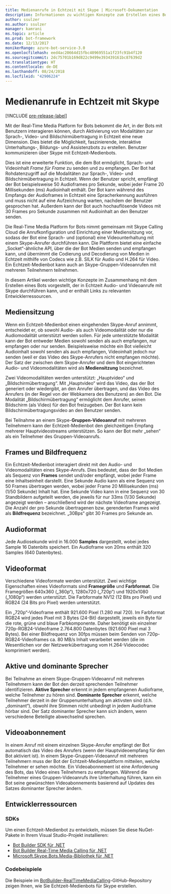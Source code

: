 ```yaml
---
title: Medienanrufe in Echtzeit mit Skype | Microsoft-Dokumentation
description: Informationen zu wichtigen Konzepte zum Erstellen eines Bots mithilfe des Bot Builder SDK für .NET, der in Echtzeit Audio- und Videoanrufe mit Skype durchführen kann.
author: ssulzer
ms.author: ssulzer
manager: kamrani
ms.topic: article
ms.prod: bot-framework
ms.date: 12/13/2017
monikerRange: azure-bot-service-3.0
ms.openlocfilehash: eed4ac20664d15fbc40969551a1f23fc91b4f120
ms.sourcegitcommit: 2dc75701b169d822c9499e393439161bc87639d2
ms.translationtype: HT
ms.contentlocale: de-DE
ms.lasthandoff: 08/24/2018
ms.locfileid: "42906224"
---
```

# <a name="real-time-media-calling-with-skype"></a>Medienanrufe in Echtzeit mit Skype

[!INCLUDE [pre-release-label](../includes/pre-release-label-v3.md)]

Mit der Real-Time Media Platform for Bots bekommt die Art, in der Bots mit Benutzern interagieren können, durch Aktivierung von Modalitäten zur Sprach-, Video- und Bildschirmübertragung in Echtzeit eine neue Dimension. Dies bietet die Möglichkeit, faszinierende, interaktive Unterhaltungs-, Bildungs- und Assistenzbots zu erstellen. Benutzer kommunizieren über Skype mit Echtzeit-Medienbots.

Dies ist eine erweiterte Funktion, die dem Bot ermöglicht, Sprach- und Videoinhalt *Frame für Frame* zu senden und zu empfangen. Der Bot hat Rohdatenzugriff auf die Modalitäten zur Sprach-, Video- und Bildschirmübertragung in Echtzeit. Wenn der Benutzer spricht, empfängt der Bot beispielsweise 50 Audioframes pro Sekunde, wobei jeder Frame 20 Millisekunden (ms) Audioinhalt enthält. Der Bot kann während des Empfangs der Audioframes in Echtzeit eine Spracherkennung ausführen und muss nicht auf eine Aufzeichnung warten, nachdem der Benutzer gesprochen hat. Außerdem kann der Bot auch hochauflösende Videos mit 30 Frames pro Sekunde zusammen mit Audioinhalt an den Benutzer senden.

Die Real-Time Media Platform for Bots nimmt gemeinsam mit Skype Calling Cloud die Anrufkonfiguration und Einrichtung einer Mediensitzung vor, sodass der Bot eine Sprach- und (optional) eine Videounterhaltung mit einem Skype-Anrufer durchführen kann. Die Plattform bietet eine einfache „Socket“-ähnliche API, über die der Bot Medien senden und empfangen kann, und übernimmt die Codierung und Decodierung von Medien in Echtzeit mithilfe von Codecs wie z.B. SILK für Audio und H.264 für Video. Ein Echtzeit-Medienbot kann auch an Skype-Gruppen-Videoanrufen mit mehreren Teilnehmern teilnehmen.

In diesem Artikel werden wichtige Konzepte im Zusammenhang mit dem Erstellen eines Bots vorgestellt, der in Echtzeit Audio- und Videoanrufe mit Skype durchführen kann, und er enthält Links zu relevanten Entwicklerressourcen.

## <a name="media-session"></a>Mediensitzung
Wenn ein Echtzeit-Medienbot einen eingehenden Skype-Anruf annimmt, entscheidet er, ob sowohl Audio- als auch Videomodalität oder nur die Audiomodalität unterstützt werden sollen. Für jede unterstützte Modalität kann der Bot entweder Medien sowohl senden als auch empfangen, nur empfangen oder nur senden. Beispielsweise möchte ein Bot vielleicht Audioinhalt sowohl senden als auch empfangen, Videoinhalt jedoch nur senden (weil er das Video des Skype-Anrufers nicht empfangen möchte). Der Satz der zwischen dem Skype-Anrufer und dem Bot eingerichteten Audio- und Videomodalitäten wird als **Mediensitzung** bezeichnet.

Zwei Videomodalitäten werden unterstützt: „Hauptvideo“ und „Bildschirmübertragung“. Mit „Hauptvideo“ wird das Video, das der Bot generiert oder wiedergibt, an den Anrufer übertragen, und das Video des Anrufers (in der Regel von der Webkamera des Benutzers) an den Bot. Die Modalität „Bildschirmübertragung“ ermöglicht dem Anrufer, seinen Bildschirm (als Video) für den Bot freizugeben. Der Bot kann kein Bildschirmübertragungsvideo an den Benutzer senden.

Bei Teilnahme an einem Skype-**Gruppen-Videoanruf** mit mehreren Teilnehmern kann der Echtzeit-Medienbot den gleichzeitigen Empfang mehrerer Hauptvideostreams unterstützen. So kann der Bot mehr „sehen“ als ein Teilnehmer des Gruppen-Videoanrufs.

## <a name="frames-and-frame-rate"></a>Frames und Bildfrequenz
Ein Echtzeit-Medienbot interagiert direkt mit den Audio- und Videomodalitäten eines Skype-Anrufs. Dies bedeutet, dass der Bot Medien als Sequenz von **Frames** sendet und/oder empfängt, wobei jeder Frame eine Inhaltseinheit darstellt. Eine Sekunde Audio kann als eine Sequenz von 50 Frames übertragen werden, wobei jeder Frame 20 Millisekunden (ms) (1/50 Sekunde) Inhalt hat. Eine Sekunde Video kann in eine Sequenz von 30 Standbildern aufgeteilt werden, die jeweils für nur 33ms (1/30 Sekunde) angezeigt werden – anschließend wird der nächste Videoframe angezeigt. Die Anzahl der pro Sekunde übertragenen bzw. gerenderten Frames wird als **Bildfrequenz** bezeichnet. „30Bps“ gibt 30 Frames pro Sekunde an.

## <a name="audio-format"></a>Audioformat
Jede Audiosekunde wird in 16.000 **Samples** dargestellt, wobei jedes Sample 16 Datenbits speichert. Ein Audioframe von 20ms enthält 320 Samples (640 Datenbytes).

## <a name="video-format"></a>Videoformat
Verschiedene Videoformate werden unterstützt. Zwei wichtige Eigenschaften eines Videoformats sind **Framegröße** und **Farbformat**. Die Framegrößen 640x360 („360p“), 1280x720 („720p“) und 1920x1080 („1080p“) werden unterstützt. Die Farbformate NV12 (12 Bits pro Pixel) und RGB24 (24 Bits pro Pixel) werden unterstützt.

Ein „720p“-Videoframe enthält 921.600 Pixel (1.280 mal 720). Im Farbformat RGB24 wird jedes Pixel mit 3 Bytes (24-Bit) dargestellt, jeweils ein Byte für die rote, grüne und blaue Farbkomponente. Daher benötigt ein einzelner 720p-RGB24-Videoframe 2.764.800 Datenbytes (921.600 Pixel mal 3 Bytes). Bei einer Bildfrequenz von 30fps müssen beim Senden von 720p-RGB24-Videoframes ca. 80 MB/s Inhalt verarbeitet werden (die im Wesentlichen vor der Netzwerkübertragung vom H.264-Videocodec komprimiert werden).

## <a name="active-and-dominant-speakers"></a>Aktive und dominante Sprecher
Bei Teilnahme an einem Skype-Gruppen-Videoanruf mit mehreren Teilnehmern kann der Bot den derzeit sprechenden Teilnehmer identifizieren. **Aktive Sprecher** erkennt in jedem empfangenen Audioframe, welche Teilnehmer zu hören sind. **Dominante Sprecher** erkennt, welche Teilnehmer derzeit in der Gruppenunterhaltung am aktivsten sind (d.h. „dominant“), obwohl ihre Stimmen nicht unbedingt in jedem Audioframe hörbar sind. Der Satz dominanter Sprecher kann sich ändern, wenn verschiedene Beteiligte abwechselnd sprechen.

## <a name="video-subscription"></a>Videoabonnement
In einem Anruf mit einem einzelnen Skype-Anrufer empfängt der Bot automatisch das Video des Anrufers (wenn der Hauptvideoempfang für den Bot aktiviert ist). In einem Skype-Gruppen-Videoanruf mit mehreren Teilnehmern muss der Bot der Echtzeit-Medienplattform mitteilen, welche Teilnehmer er sehen möchte. Ein Videoabonnement ist eine Anforderung des Bots, das Video eines Teilnehmers zu empfangen. Während die Teilnehmer eines Gruppen-Videoanrufs ihre Unterhaltung führen, kann ein Bot seine gewünschten Videoabonnements basierend auf Updates des Satzes dominanter Sprecher ändern.

## <a name="developer-resources"></a>Entwicklerressourcen 

### <a name="sdks"></a>SDKs

Um einen Echtzeit-Medienbot zu entwickeln, müssen Sie diese NuGet-Pakete in Ihrem Visual Studio-Projekt installieren:

- [Bot Builder SDK für .NET](bot-builder-dotnet-overview.md)
- [Bot Builder Real-Time Media Calling für .NET](https://www.nuget.org/packages?q=Bot.Builder.RealTimeMediaCalling)
- [Microsoft.Skype.Bots.Media-Bibliothek für .NET](https://www.nuget.org/packages?q=Microsoft.Skype.Bots.Media)

### <a name="code-samples"></a>Codebeispiele

Die Beispiele im [BotBuilder-RealTimeMediaCalling](https://github.com/Microsoft/BotBuilder-RealTimeMediaCalling)-GitHub-Repository zeigen Ihnen, wie Sie Echtzeit-Medienbots für Skype erstellen.
